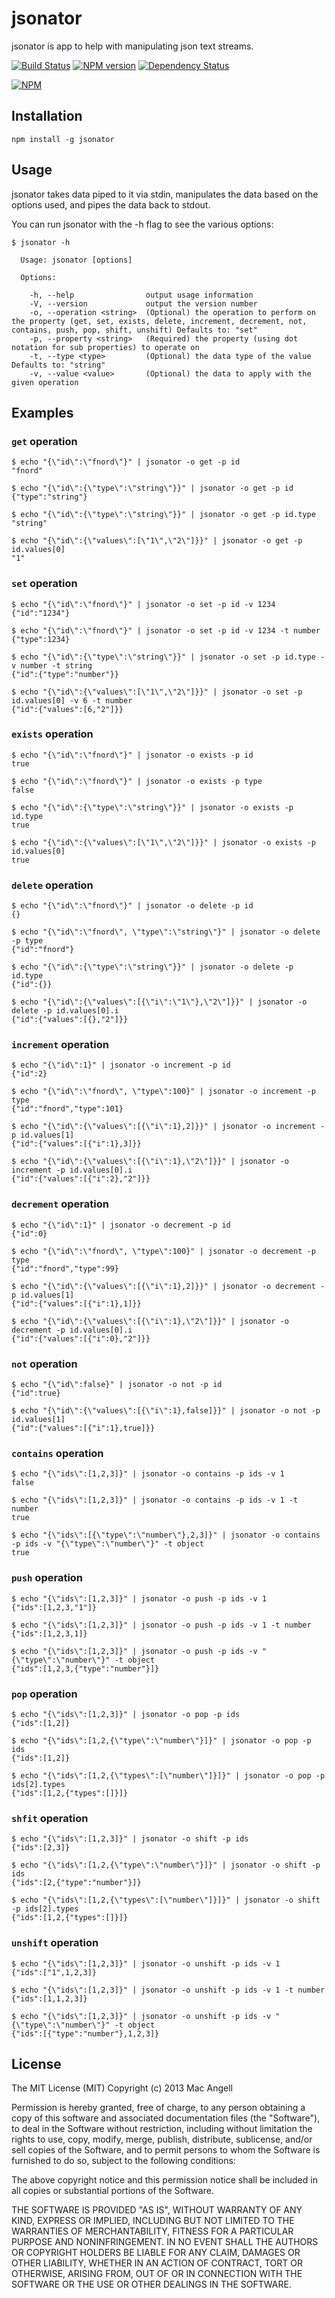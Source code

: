 # jsonator

jsonator is app to help with manipulating json text streams.

[![Build Status](https://drone.io/github.com/mac-/jsonator/status.png)](https://drone.io/github.com/mac-/jsonator/latest)
[![NPM version](https://badge.fury.io/js/jsonator.png)](http://badge.fury.io/js/jsonator)
[![Dependency Status](https://david-dm.org/mac-/jsonator.png)](https://david-dm.org/mac-/jsonator)

[![NPM](https://nodei.co/npm/jsonator.png?downloads=true&stars=true)](https://nodei.co/npm/jsonator/)

## Installation

	npm install -g jsonator

## Usage

jsonator takes data piped to it via stdin, manipulates the data based on the options used, and pipes the data back to stdout.

You can run jsonator with the -h flag to see the various options:

	$ jsonator -h

	  Usage: jsonator [options]

	  Options:

	    -h, --help                output usage information
	    -V, --version             output the version number
	    -o, --operation <string>  (Optional) the operation to perform on the property (get, set, exists, delete, increment, decrement, not, contains, push, pop, shift, unshift) Defaults to: "set"
	    -p, --property <string>   (Required) the property (using dot notation for sub properties) to operate on
	    -t, --type <type>         (Optional) the data type of the value Defaults to: "string"
	    -v, --value <value>       (Optional) the data to apply with the given operation

## Examples

### `get` operation

```
$ echo "{\"id\":\"fnord\"}" | jsonator -o get -p id
"fnord"
```

```
$ echo "{\"id\":{\"type\":\"string\"}}" | jsonator -o get -p id
{"type":"string"}
```

```
$ echo "{\"id\":{\"type\":\"string\"}}" | jsonator -o get -p id.type
"string"
```

```
$ echo "{\"id\":{\"values\":[\"1\",\"2\"]}}" | jsonator -o get -p id.values[0]
"1"
```

### `set` operation

```
$ echo "{\"id\":\"fnord\"}" | jsonator -o set -p id -v 1234
{"id":"1234"}
```

```
$ echo "{\"id\":\"fnord\"}" | jsonator -o set -p id -v 1234 -t number
{"type":1234}
```

```
$ echo "{\"id\":{\"type\":\"string\"}}" | jsonator -o set -p id.type -v number -t string
{"id":{"type":"number"}}
```

```
$ echo "{\"id\":{\"values\":[\"1\",\"2\"]}}" | jsonator -o set -p id.values[0] -v 6 -t number
{"id":{"values":[6,"2"]}}
```

### `exists` operation

```
$ echo "{\"id\":\"fnord\"}" | jsonator -o exists -p id
true
```

```
$ echo "{\"id\":\"fnord\"}" | jsonator -o exists -p type
false
```

```
$ echo "{\"id\":{\"type\":\"string\"}}" | jsonator -o exists -p id.type
true
```

```
$ echo "{\"id\":{\"values\":[\"1\",\"2\"]}}" | jsonator -o exists -p id.values[0]
true
```

### `delete` operation

```
$ echo "{\"id\":\"fnord\"}" | jsonator -o delete -p id
{}
```

```
$ echo "{\"id\":\"fnord\", \"type\":\"string\"}" | jsonator -o delete -p type
{"id":"fnord"}
```

```
$ echo "{\"id\":{\"type\":\"string\"}}" | jsonator -o delete -p id.type
{"id":{}}
```

```
$ echo "{\"id\":{\"values\":[{\"i\":\"1\"},\"2\"]}}" | jsonator -o delete -p id.values[0].i
{"id":{"values":[{},"2"]}}
```

### `increment` operation

```
$ echo "{\"id\":1}" | jsonator -o increment -p id
{"id":2}
```

```
$ echo "{\"id\":\"fnord\", \"type\":100}" | jsonator -o increment -p type
{"id":"fnord","type":101}
```

```
$ echo "{\"id\":{\"values\":[{\"i\":1},2]}}" | jsonator -o increment -p id.values[1]
{"id":{"values":[{"i":1},3]}}
```

```
$ echo "{\"id\":{\"values\":[{\"i\":1},\"2\"]}}" | jsonator -o increment -p id.values[0].i
{"id":{"values":[{"i":2},"2"]}}
```

### `decrement` operation

```
$ echo "{\"id\":1}" | jsonator -o decrement -p id
{"id":0}
```

```
$ echo "{\"id\":\"fnord\", \"type\":100}" | jsonator -o decrement -p type
{"id":"fnord","type":99}
```

```
$ echo "{\"id\":{\"values\":[{\"i\":1},2]}}" | jsonator -o decrement -p id.values[1]
{"id":{"values":[{"i":1},1]}}
```

```
$ echo "{\"id\":{\"values\":[{\"i\":1},\"2\"]}}" | jsonator -o decrement -p id.values[0].i
{"id":{"values":[{"i":0},"2"]}}
```

### `not` operation

```
$ echo "{\"id\":false}" | jsonator -o not -p id
{"id":true}
```

```
$ echo "{\"id\":{\"values\":[{\"i\":1},false]}}" | jsonator -o not -p id.values[1]
{"id":{"values":[{"i":1},true]}}
```


### `contains` operation

```
$ echo "{\"ids\":[1,2,3]}" | jsonator -o contains -p ids -v 1
false
```

```
$ echo "{\"ids\":[1,2,3]}" | jsonator -o contains -p ids -v 1 -t number
true
```

```
$ echo "{\"ids\":[{\"type\":\"number\"},2,3]}" | jsonator -o contains -p ids -v "{\"type\":\"number\"}" -t object
true
```

### `push` operation

```
$ echo "{\"ids\":[1,2,3]}" | jsonator -o push -p ids -v 1
{"ids":[1,2,3,"1"]}
```

```
$ echo "{\"ids\":[1,2,3]}" | jsonator -o push -p ids -v 1 -t number
{"ids":[1,2,3,1]}
```

```
$ echo "{\"ids\":[1,2,3]}" | jsonator -o push -p ids -v "{\"type\":\"number\"}" -t object
{"ids":[1,2,3,{"type":"number"}]}
```

### `pop` operation

```
$ echo "{\"ids\":[1,2,3]}" | jsonator -o pop -p ids
{"ids":[1,2]}
```

```
$ echo "{\"ids\":[1,2,{\"type\":\"number\"}]}" | jsonator -o pop -p ids
{"ids":[1,2]}
```

```
$ echo "{\"ids\":[1,2,{\"types\":[\"number\"]}]}" | jsonator -o pop -p ids[2].types
{"ids":[1,2,{"types":[]}]}
```

### `shfit` operation

```
$ echo "{\"ids\":[1,2,3]}" | jsonator -o shift -p ids
{"ids":[2,3]}
```

```
$ echo "{\"ids\":[1,2,{\"type\":\"number\"}]}" | jsonator -o shift -p ids
{"ids":[2,{"type":"number"}]}
```

```
$ echo "{\"ids\":[1,2,{\"types\":[\"number\"]}]}" | jsonator -o shift -p ids[2].types
{"ids":[1,2,{"types":[]}]}
```

### `unshift` operation

```
$ echo "{\"ids\":[1,2,3]}" | jsonator -o unshift -p ids -v 1
{"ids":["1",1,2,3]}
```

```
$ echo "{\"ids\":[1,2,3]}" | jsonator -o unshift -p ids -v 1 -t number
{"ids":[1,1,2,3]}
```

```
$ echo "{\"ids\":[1,2,3]}" | jsonator -o unshift -p ids -v "{\"type\":\"number\"}" -t object
{"ids":[{"type":"number"},1,2,3]}
```

## License

The MIT License (MIT) Copyright (c) 2013 Mac Angell

Permission is hereby granted, free of charge, to any person obtaining a copy of this software and associated documentation files (the "Software"), to deal in the Software without restriction, including without limitation the rights to use, copy, modify, merge, publish, distribute, sublicense, and/or sell copies of the Software, and to permit persons to whom the Software is furnished to do so, subject to the following conditions:

The above copyright notice and this permission notice shall be included in all copies or substantial portions of the Software.

THE SOFTWARE IS PROVIDED "AS IS", WITHOUT WARRANTY OF ANY KIND, EXPRESS OR IMPLIED, INCLUDING BUT NOT LIMITED TO THE WARRANTIES OF MERCHANTABILITY, FITNESS FOR A PARTICULAR PURPOSE AND NONINFRINGEMENT. IN NO EVENT SHALL THE AUTHORS OR COPYRIGHT HOLDERS BE LIABLE FOR ANY CLAIM, DAMAGES OR OTHER LIABILITY, WHETHER IN AN ACTION OF CONTRACT, TORT OR OTHERWISE, ARISING FROM, OUT OF OR IN CONNECTION WITH THE SOFTWARE OR THE USE OR OTHER DEALINGS IN THE SOFTWARE.